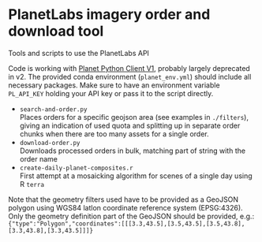 # PlanetLabs imagery order and download tool
Tools and scripts to use the PlanetLabs API

Code is working with [Planet Python Client V1](https://developers.planet.com/docs/pythonclient/), probably largely deprecated in v2. The provided conda environment (`planet_env.yml`) should include all necessary packages. Make sure to have an environment variable `PL_API_KEY` holding your API key or pass it to the script directly.

- `search-and-order.py`  
  Places orders for a specific geojson area (see examples in `./filters`), giving an indication of used quota and splitting up in separate order chunks when there are too many assets for a single order.
- `download-order.py`  
  Downloads processed orders in bulk, matching part of string with the order name
- `create-daily-planet-composites.r`  
  First attempt at a mosaicking algorithm for scenes of a single day using R `terra`


Note that the geometry filters used have to be provided as a GeoJSON polygon using WGS84 latlon coordinate reference system (EPSG:4326). Only the geometry definition part of the GeoJSON should be provided, e.g.:
`{"type":"Polygon","coordinates":[[[3.3,43.5],[3.5,43.5],[3.5,43.8],[3.3,43.8],[3.3,43.5]]]}`


